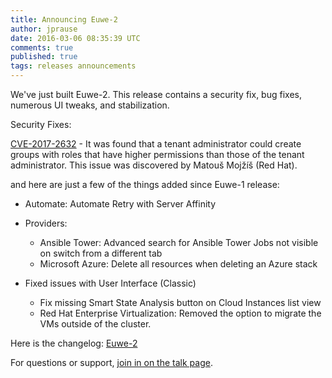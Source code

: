 ```yaml
---
title: Announcing Euwe-2
author: jprause
date: 2016-03-06 08:35:39 UTC
comments: true
published: true
tags: releases announcements
---
```


We've just built Euwe-2. This release contains a security fix, bug fixes, numerous UI tweaks, and stabilization.

Security Fixes:

[CVE-2017-2632](https://access.redhat.com/security/cve/CVE-2017-2632) - It was found that a tenant administrator could create groups with roles that have higher permissions than those of the tenant administrator.
This issue was discovered by Matouš Mojžíš (Red Hat).

and here are just a few of the things added since Euwe-1 release:
- Automate: Automate Retry with Server Affinity
- Providers:
  * Ansible Tower: Advanced search for Ansible Tower Jobs not visible on switch from a different tab
  * Microsoft Azure: Delete all resources when deleting an Azure stack

- Fixed issues with User Interface (Classic)
  * Fix missing Smart State Analysis button on Cloud Instances list view
  * Red Hat Enterprise Virtualization: Removed the option to migrate the VMs outside of the cluster. 

Here is the changelog:
[Euwe-2](https://github.com/ManageIQ/manageiq/blob/euwe/CHANGELOG.md)

For questions or support,
[join in on the talk page](http://talk.manageiq.org/).
